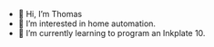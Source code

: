 - 👋 Hi, I’m Thomas
- 👀 I’m interested in home automation.
- 🌱 I’m currently learning to program an Inkplate 10.

<!---
thadlich/thadlich is a ✨ special ✨ repository because its `README.md` (this file) appears on your GitHub profile.
You can click the Preview link to take a look at your changes.
--->
